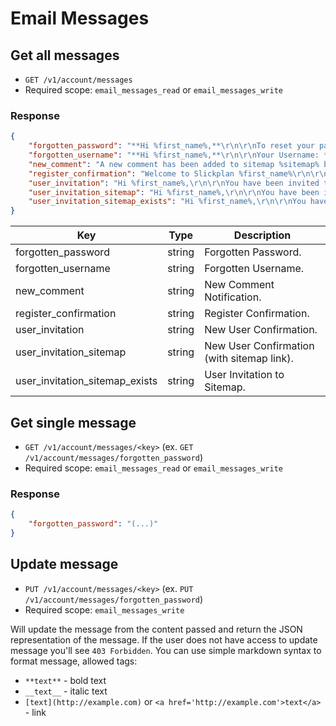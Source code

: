 # Email Messages

## Get all messages

* `GET /v1/account/messages`
* Required scope: `email_messages_read` or `email_messages_write`

### Response
``` json
{
    "forgotten_password": "**Hi %first_name%,**\r\n\r\nTo reset your password click the link below:\r\n<a href='%url%'>Reset my password<\/a>\r\n\r\nIf the link does not work please copy the entire URL in your browser's address bar.\r\n<a href='%url%'>%url%<\/a>\r\n\r\nPlease disregard this message if you did not request your password.\r\n\r\nThanks, Slickplan",
    "forgotten_username": "**Hi %first_name%,**\r\n\r\nYour Username: **%username%**\r\n\r\nPlease disregard this message if you did not request your username.\r\n\r\nThanks, Slickplan",
    "new_comment": "A new comment has been added to sitemap %sitemap% by %first_name% %last_name%:\r\n\r\n__%comment%__\r\n\u2014 **%first_name% %last_name%**\r\n\r\n<a href='%url%'>View this sitemap<\/a>",
    "register_confirmation": "Welcome to Slickplan %first_name%\r\n\r\nYour new account has been created!\r\n\r\nYou can now login to your personal domain with the following details.\r\n\r\n**Domain:** <a href='%url%'>%domain%<\/a>\r\n**Username:** %username%\r\n\r\nForgot your password? You can <a href='%url%#password'>reset it here<\/a>.",
    "user_invitation": "Hi %first_name%,\r\n\r\nYou have been invited to the %company_name%'s Slickplan account. Please <a href='%url%'>login here<\/a>.\r\n\r\nYour Username: %username%\r\nYour Password: %password%\r\n\r\nAfter logging in for the first time you can change your login details.\r\n\r\nThanks, %owner_name%",
    "user_invitation_sitemap": "Hi %first_name%,\r\n\r\nYou have been invited to the %company_name%'s Slickplan account to %role% the sitemap %sitemap%. Please <a href='%url%'>login here<\/a>.\r\n\r\nYour Username: %username%\r\nYour Password: %password%\r\n\r\nAfter logging in for the first time you can change your login details.\r\n\r\nThanks, %owner_name%",
    "user_invitation_sitemap_exists": "Hi %first_name%,\r\n\r\nYou have been invited to %role% the sitemap %sitemap%. Please <a href='%url%'>login here<\/a>.\r\n\r\nThanks, %owner_name%"
}
```
Key | Type | Description
--- | --- | ---
forgotten_password | string | Forgotten Password.
forgotten_username | string | Forgotten Username.
new_comment | string | New Comment Notification.
register_confirmation | string | Register Confirmation.
user_invitation | string | New User Confirmation.
user_invitation_sitemap | string | New User Confirmation (with sitemap link).
user_invitation_sitemap_exists | string | User Invitation to Sitemap.

## Get single message

* `GET /v1/account/messages/<key>` (ex. `GET /v1/account/messages/forgotten_password`)
* Required scope: `email_messages_read` or `email_messages_write`

### Response
``` json
{
    "forgotten_password": "(...)"
}
```

## Update message

* `PUT /v1/account/messages/<key>` (ex. `PUT /v1/account/messages/forgotten_password`)
* Required scope: `email_messages_write`

Will update the message from the content passed and return the JSON representation of the message. If the user does not have access to update message you'll see `403 Forbidden`. You can use simple markdown syntax to format message, allowed tags:
* `**text**` - bold text
* `__text__` - italic text
* `[text](http://example.com)` or `<a href='http://example.com'>text</a>` - link